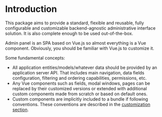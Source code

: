 # Introduction

This package aims to provide a standard, flexible and reusable, fully configurable and customizable backend-agnostic administrative interface solution. It is also complete enough to be used out-of-the-box.

Admin panel is an SPA based on Vue.js so almost everything is a Vue component. Obviously, you should be familiar with Vue.js to customize it.

Some fundamental concepts:
* All application entities/models/whatever data should be provided by an application server API. That includes main navigation, data fields configuration, filtering and ordering capabilities, permissions, etc.
* Any Vue components such as fields, modal windows, pages can be replaced by their customized versions or extended with additional custom components made from scratch or based on default ones.
* Custom components are implicitly included to a bundle if following conventions. These conventions are described in the [customization section](customization/README.md).